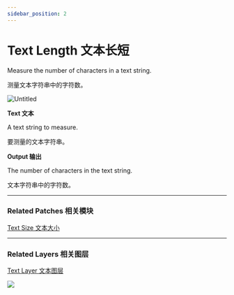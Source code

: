 ```yaml
---
sidebar_position: 2
---
```


# Text Length 文本长短

Measure the number of characters in a text string.

测量文本字符串中的字符数。

![Untitled](https://s3.us-west-2.amazonaws.com/secure.notion-static.com/45dda851-45d3-4c6a-8a6f-1d9c90aa5220/Untitled.png?X-Amz-Algorithm=AWS4-HMAC-SHA256&X-Amz-Content-Sha256=UNSIGNED-PAYLOAD&X-Amz-Credential=AKIAT73L2G45EIPT3X45%2F20220602%2Fus-west-2%2Fs3%2Faws4_request&X-Amz-Date=20220602T180210Z&X-Amz-Expires=86400&X-Amz-Signature=84c65e886f02126cd83813030406115692c3ba85825cdbf914260a95400807f4&X-Amz-SignedHeaders=host&response-content-disposition=filename%20%3D%22Untitled.png%22&x-id=GetObject)

**Text 文本**

A text string to measure.

要测量的文本字符串。

**Output 输出**

The number of characters in the text string.

文本字符串中的字符数。

------

### Related Patches 相关模块

[Text Size 文本大小](https://www.notion.so/Text-Size-72cf71974e544a7f9b2fc9fb5de9143e)

------

### Related Layers 相关图层

[Text Layer 文本图层](https://www.notion.so/Text-Layer-55f5163900ed47698f1ccc1752423a88)

![](https://s3.us-west-2.amazonaws.com/secure.notion-static.com/8ebfa75c-bfe8-41c6-b81a-758e53876528/Untitled.png?X-Amz-Algorithm=AWS4-HMAC-SHA256&X-Amz-Content-Sha256=UNSIGNED-PAYLOAD&X-Amz-Credential=AKIAT73L2G45EIPT3X45%2F20220602%2Fus-west-2%2Fs3%2Faws4_request&X-Amz-Date=20220602T180216Z&X-Amz-Expires=86400&X-Amz-Signature=93e5e68e1cabde43031712bf419df999700f01a9ebe4436d1f743fb73fc0dba9&X-Amz-SignedHeaders=host&response-content-disposition=filename%20%3D%22Untitled.png%22&x-id=GetObject)
